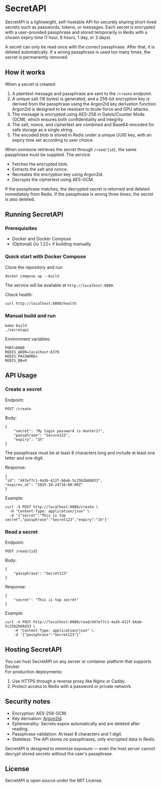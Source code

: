 # SecretAPI

SecretAPI is a lightweight, self-hostable API for securely sharing short-lived secrets such as passwords, tokens, or messages. Each secret is encrypted with a user-provided passphrase and stored temporarily in Redis with a chosen expiry time (1 hour, 6 hours, 1 day, or 3 days).

A secret can only be read once with the correct passphrase. After that, it is deleted automatically. If a wrong passphrase is used too many times, the secret is permanently removed.

## How it works

When a secret is created:

1. A plaintext message and passphrase are sent to the `/create` endpoint.
2. A unique salt (16 bytes) is generated, and a 256-bit encryption key is derived from the passphrase using the Argon2id key derivation function. Argon2id is designed to be resistant to brute-force and GPU attacks.
3. The message is encrypted using AES-256 in Galois/Counter Mode (GCM), which ensures both confidentiality and integrity.
4. The salt, nonce, and ciphertext are combined and Base64-encoded for safe storage as a single string.
5. The encoded blob is stored in Redis under a unique UUID key, with an expiry time set according to user choice.

When someone retrieves the secret through `/read/{id}`, the same passphrase must be supplied. The service:
- Fetches the encrypted blob.
- Extracts the salt and nonce.
- Recreates the encryption key using Argon2id.
- Decrypts the ciphertext using AES-GCM.

If the passphrase matches, the decrypted secret is returned and deleted immediately from Redis. If the passphrase is wrong three times, the secret is also deleted.

## Running SecretAPI

### Prerequisites
- Docker and Docker Compose  
- (Optional) Go 1.22+ if building manually

### Quick start with Docker Compose
Clone the repository and run:

    docker compose up --build

The service will be available at `http://localhost:8080`.

Check health:

    curl http://localhost:8080/health

### Manual build and run

    make build
    ./secretapi

Environment variables:

    PORT=8080
    REDIS_ADDR=localhost:6379
    REDIS_PASSWORD=
    REDIS_DB=0

## API Usage

### Create a secret

Endpoint:

    POST /create

Body:

    {
        "secret": "My login password is Hunter2!",
        "passphrase": "Secure123",
        "expiry": "1h"
    }

The passphrase must be at least 8 characters long and include at least one letter and one digit.

Response:

    {
    "id": "d47ef7c1-4a3b-412f-b6ab-5c25b2b68d33",
    "expires_at": "2025-10-24T16:00:00Z"
    }

Example:

    curl -X POST http://localhost:8080/create \
      -H "Content-Type: application/json" \
      -d '{"secret":"This is top secret","passphrase":"Secret123","expiry":"1h"}'

### Read a secret

Endpoint:

    POST /read/{id}

Body:

    {
        "passphrase": "Secret123"
    }

Response:

    {
        "secret": "This is top secret"
    }

Example:

    curl -X POST http://localhost:8080/read/d47ef7c1-4a3b-412f-b6ab-5c25b2b68d33 \
        -H "Content-Type: application/json" \
        -d '{"passphrase":"Secret123"}'

## Hosting SecretAPI

You can host SecretAPI on any server or container platform that supports Docker.  
For production deployments:
1. Use HTTPS through a reverse proxy like Nginx or Caddy.  
2. Protect access to Redis with a password or private network.  

## Security notes

- Encryption: AES-256-GCM.  
- Key derivation: [Argon2id](https://pkg.go.dev/golang.org/x/crypto/argon2#hdr-Argon2id).  
- Ephemerality: Secrets expire automatically and are deleted after reading.  
- Passphrase validation: At least 8 characters and 1 digit.  
- Stateless: The API stores no passphrases, only encrypted data in Redis.

SecretAPI is designed to minimize exposure — even the host server cannot decrypt stored secrets without the user's passphrase.

## License

SecretAPI is open source under the MIT License.
